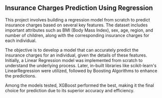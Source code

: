 ## Insurance Charges Prediction Using Regression
This project involves building a regression model from scratch to predict insurance charges based on several key features. The dataset includes important attributes such as BMI (Body Mass Index), sex, age, region, and number of children, along with the corresponding insurance charges for each individual.

The objective is to develop a model that can accurately predict the insurance charges for an individual, given the details of these features. Initially, a Linear Regression model was implemented from scratch to understand the underlying process. Later, in-built libraries like scikit-learn's LinearRegression were utilized, followed by Boosting Algorithms to enhance the predictions.

Among the models tested, XGBoost performed the best, making it the final choice for prediction due to its superior accuracy and efficiency.
